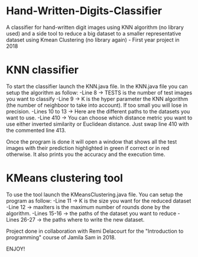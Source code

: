 # Hand-Written-Digits-Classifier
A classifier for hand-written digit images using KNN algorithm (no library used) and a side tool to reduce a big dataset to a smaller representative dataset 
using Kmean Clustering (no library again) - First year project in 2018 

# KNN classifier
To start the classifier launch the KNN.java file.
In the KNN.java file you can setup the algorithm as follow:
  -Line 8 -> TESTS is the number of test images you want to classify
  -Line 9 -> K is the hyper parameter the KNN algorithm (the number of neighboor to take into account). If too small you will lose in precision.
  -Lines 10 to 13 -> Here are the different paths to the datasets you want to use.
  -Line 410 -> You can choose which distance metric you want to use either inverted similarity or Euclidean distance. Just swap line 410 with the commented line 413.
 
Once the program is done it will open a window that shows all the test images with their prediction highlighted in green if correct or in red otherwise. 
It also prints you the accuracy and the execution time.
 
# KMeans clustering tool
To use the tool launch the KMeansClustering.java file.
You can setup the program as follow:
  -Line 11 -> K is the size you want for the reduced dataset
  -Line 12 -> maxIters is the maximum number of rounds done by the algorithm.
  -Lines 15-16 -> the paths of the dataset you want to reduce
  -Lines 26-27 -> the paths where to write the new dataset.
  
  
  
 Project done in collaboration with Remi Delacourt for the "Introduction to programming" course of Jamila Sam in 2018.
 
 ENJOY!
    
